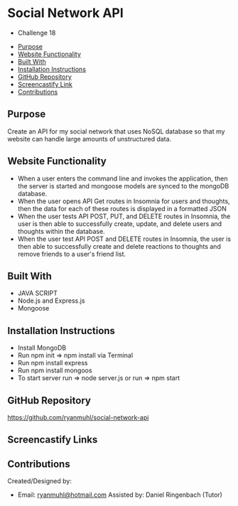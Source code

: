 # Social Network API
* Challenge 18

- [Purpose](#purpose)
- [Website Functionality](#website-functionality)
- [Built With](#built-with)
- [Installation Instructions](#installation-instructions)
- [GitHub Repository](#github-repository)
- [Screencastify Link](#screencastify-links)
- [Contributions](#contributions)


## Purpose
Create an API for my social network that uses NoSQL database so that my website can handle large amounts of unstructured data.

## Website Functionality
* When a user enters the command line and invokes the application,  then the server is started and mongoose models are synced to the mongoDB database.
* When the user opens API Get routes in Insomnia for users and thoughts,  then the data for each of these routes is displayed in a formatted JSON
* When the user tests API POST, PUT, and DELETE routes in Insomnia,  the user is then able to successfully create, update, and delete users and thoughts within the database.
* When the user test API POST and DELETE routes in Insomnia,  the user is then able to successfully create and delete reactions to thoughts and remove friends to a user's friend list.

## Built With
* JAVA SCRIPT
* Node.js and Express.js
* Mongoose

## Installation Instructions
* Install MongoDB 
* Run npm init => npm install via Terminal
* Run npm install express
* Run npm install mongoos
* To start server run => node server.js or run => npm start

## GitHub Repository
https://github.com/ryanmuhl/social-network-api

## Screencastify Links


## Contributions
Created/Designed by:
* Email: ryanmuhl@hotmail.com
Assisted by: Daniel Ringenbach (Tutor)
